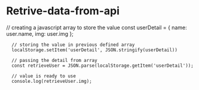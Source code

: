 # Retrive-data-from-api

  // creating a javascript array to store the value
      const userDetail = { name: user.name, img: user.img };
      
      // storing the value in previous defined array
      localStorage.setItem('userDetail', JSON.stringify(userDetail))
      
      // passing the detail from array
      const retrieveUser = JSON.parse(localStorage.getItem('userDetail'));
      
      // value is ready to use
      console.log(retrieveUser.img);
